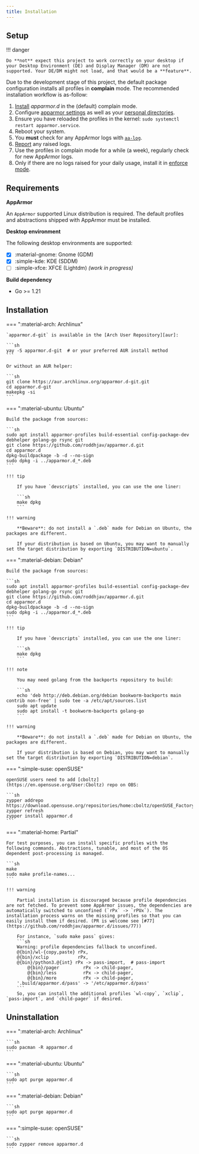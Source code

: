 ```yaml
---
title: Installation
---
```


## Setup

!!! danger

    Do **not** expect this project to work correctly on your desktop if your Desktop Environment (DE) and Display Manager (DM) are not supported. Your DE/DM might not load, and that would be a **feature**.

Due to the development stage of this project, the default package configuration installs all profiles in **complain** mode. The recommended installation workflow is as-follow:

1. [Install](#installation) *apparmor.d* in the (default) complain mode.
1. Configure [apparmor settings](configuration.md#apparmor) as well as your [personal directories](configuration.md#personal-directories).
1. Ensure you have reloaded the profiles in the kernel: `sudo systemctl restart apparmor.service`.
1. Reboot your system.
1. You **must** check for any AppArmor logs with [`aa-log`](usage.md#apparmor-log).
1. [Report](https://apparmor.pujol.io/report/) any raised logs.
1. Use the profiles in complain mode for a while (a week), regularly check for new AppArmor logs.
1. Only if there are no logs raised for your daily usage, install it in [enforce mode](enforce.md).


## Requirements

**AppArmor**

An `AppArmor` supported Linux distribution is required. The default profiles and abstractions shipped with AppArmor must be installed.

**Desktop environment**

The following desktop environments are supported:

  - [x] :material-gnome: Gnome (GDM)
  - [x] :simple-kde: KDE (SDDM)
  - [ ] :simple-xfce: XFCE (Lightdm) *(work in progress)*

**Build dependency**

* Go >= 1.21


## Installation

=== ":material-arch: Archlinux"

    `apparmor.d-git` is available in the [Arch User Repository][aur]:

    ```sh
    yay -S apparmor.d-git  # or your preferred AUR install method
    ```

    Or without an AUR helper:

    ```sh
    git clone https://aur.archlinux.org/apparmor.d-git.git
    cd apparmor.d-git
    makepkg -si
    ```

=== ":material-ubuntu: Ubuntu"

    Build the package from sources:

    ```sh
    sudo apt install apparmor-profiles build-essential config-package-dev debhelper golang-go rsync git
    git clone https://github.com/roddhjav/apparmor.d.git
    cd apparmor.d
    dpkg-buildpackage -b -d --no-sign
    sudo dpkg -i ../apparmor.d_*.deb
    ```

    !!! tip

        If you have `devscripts` installed, you can use the one liner:

        ```sh
        make dpkg
        ```

    !!! warning

        **Beware**: do not install a `.deb` made for Debian on Ubuntu, the packages are different.

        If your distribution is based on Ubuntu, you may want to manually set the target distribution by exporting `DISTRIBUTION=ubuntu`.

=== ":material-debian: Debian"

    Build the package from sources:

    ```sh
    sudo apt install apparmor-profiles build-essential config-package-dev debhelper golang-go rsync git
    git clone https://github.com/roddhjav/apparmor.d.git
    cd apparmor.d
    dpkg-buildpackage -b -d --no-sign
    sudo dpkg -i ../apparmor.d_*.deb
    ```

    !!! tip

        If you have `devscripts` installed, you can use the one liner:

        ```sh
        make dpkg
        ```

    !!! note

        You may need golang from the backports repository to build:

        ```sh
        echo 'deb http://deb.debian.org/debian bookworm-backports main contrib non-free' | sudo tee -a /etc/apt/sources.list
        sudo apt update
        sudo apt install -t bookworm-backports golang-go
        ```

    !!! warning

        **Beware**: do not install a `.deb` made for Debian on Ubuntu, the packages are different.

        If your distribution is based on Debian, you may want to manually set the target distribution by exporting `DISTRIBUTION=debian`.

=== ":simple-suse: openSUSE"

    openSUSE users need to add [cboltz](https://en.opensuse.org/User:Cboltz) repo on OBS:

    ```sh
    zypper addrepo https://download.opensuse.org/repositories/home:cboltz/openSUSE_Factory/home:cboltz.repo
    zypper refresh
    zypper install apparmor.d
    ```

=== ":material-home: Partial"

    For test purposes, you can install specific profiles with the following commands. Abstractions, tunable, and most of the OS dependent post-processing is managed.

    ```sh
    make
    sudo make profile-names...
    ```

    !!! warning

        Partial installation is discouraged because profile dependencies are not fetched. To prevent some AppArmor issues, the dependencies are automatically switched to unconfined (`rPx` -> `rPUx`). The installation process warns on the missing profiles so that you can easily install them if desired. (PR is welcome see [#77](https://github.com/roddhjav/apparmor.d/issues/77))

        For instance, `sudo make pass` gives:
        ```sh
        Warning: profile dependencies fallback to unconfined.
        @{bin}/wl-{copy,paste} rPx,
        @{bin}/xclip           rPx,
        @{bin}/python3.@{int} rPx -> pass-import,  # pass-import
            @{bin}/pager         rPx -> child-pager,
            @{bin}/less          rPx -> child-pager,
            @{bin}/more          rPx -> child-pager,
        '.build/apparmor.d/pass' -> '/etc/apparmor.d/pass'
        ```
        So, you can install the additional profiles `wl-copy`, `xclip`, `pass-import`, and `child-pager` if desired.


## Uninstallation

=== ":material-arch: Archlinux"

    ```sh
    sudo pacman -R apparmor.d
    ```

=== ":material-ubuntu: Ubuntu"

    ```sh
    sudo apt purge apparmor.d
    ```

=== ":material-debian: Debian"

    ```sh
    sudo apt purge apparmor.d
    ```

=== ":simple-suse: openSUSE"

    ```sh
    sudo zypper remove apparmor.d
    ```

[aur]: https://aur.archlinux.org/packages/apparmor.d-git
